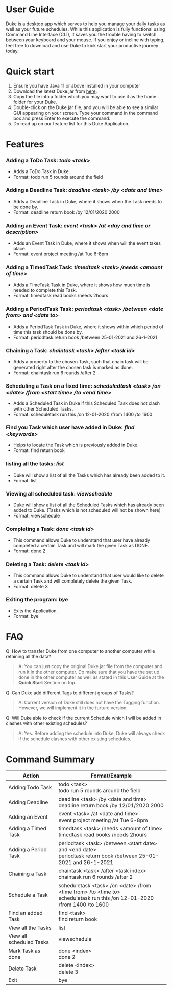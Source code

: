 # User Guide

Duke is a desktop app which serves to help you manage your daily tasks as well as your future schedules. While this application is fully functional using Command Line Interface (CLI), it saves you the trouble having to switch between your keyboard and your mouse. If you enjoy or incline with typing, feel free to download and use Duke to kick start your productive journey today.

# Quick start

1. Ensure you have Java 11 or above installed in your computer
1. Download the latest Duke.jar from [here](https://github.com/rickyaandrew/ip/releases/download/A-Release-Fix/duke.jar).
1. Copy the file into a folder which you may want to use it as the home folder for your Duke.
1. Double-click on the Duke.jar file, and you will be able to see a similar GUI appearing on your screen.
   Type your command in the command box and press Enter to execute the command.
1. Do read up on our feature list for this Duke Application.

# Features

### Adding a ToDo Task: _todo \<task>_

-   Adds a ToDo Task in Duke.
-   Format: todo run 5 rounds around the field

### Adding a Deadline Task: _deadline \<task> /by \<date and time>_

-   Adds a Deadline Task in Duke, where it shows when the Task needs to be done by.
-   Format: deadline return book /by 12/01/2020 2000

### Adding an Event Task: _event \<task> /at \<day and time or description>_

-   Adds an Event Task in Duke, where it shows when will the event takes place.
-   Format: event project meeting /at Tue 6-8pm

### Adding a TimedTask Task: _timedtask \<task> /needs \<amount of time>_

-   Adds a TimeTask Task in Duke, where it shows how much time is needed to complete this Task.
-   Format: timedtask read books /needs 2hours

### Adding a PeriodTask Task: _periodtask \<task> /between \<date from> and \<date to>_

-   Adds a PeriodTask Task in Duke, where it shows within which period of time this task should be done by.
-   Format: periodtask return book /between 25-01-2021 and 26-1-2021

### Chaining a Task: _chaintask \<task> /after \<task id>_

-   Adds a property to the chosen Task, such that chain task will be generated right after the chosen task is marked as done.
-   Format: chaintask run 6 rounds /after 2

### Scheduling a Task on a fixed time: _scheduledtask \<task> /on \<date> /from \<start time> /to \<end time>_

-   Adds a Scheduled Task in Duke if this Scheduled Task does not clash with other Scheduled Tasks.
-   Format: scheduletask run this /on 12-01-2020 /from 1400 /to 1600

### Find you Task which user have added in Duke: _find \<keywords>_

-   Helps to locate the Task which is previously added in Duke.
-   Format: find return book

### listing all the tasks: _list_

-   Duke will show a list of all the Tasks which has already been added to it.
-   Format: list

### Viewing all scheduled task: _viewschedule_

-   Duke will show a list of all the Scheduled Tasks which has already been added to Duke. (Tasks which is not scheduled will not be shown here)
-   Format: viewschedule

### Completing a Task: _done \<task id>_

-   This command allows Duke to understand that user have already completed a certain Task and will mark the given Task as DONE.
-   Format: done 2

### Deleting a Task: _delete \<task id>_

-   This command allows Duke to understand that user would like to delete a certain Task and will completely delete the given Task.
-   Format: delete 3

### Exiting the program: _bye_

-   Exits the Application.
-   Format: bye

# FAQ

Q: How to transfer Duke from one computer to another computer while retaining all the data?

> A: You can just copy the original Duke.jar file from the computer and run it in the other computer. Do make sure that you have the set up done in the other computer as well as stated in this User Guide at the **Quick Start** Section on top.

Q: Can Duke add different Tags to different groups of Tasks?

> A: Current version of Duke still does not have the Tagging function. However, we will implement it in the furture version.

Q: Will Duke able to check if the current Schedule which I will be added in clashes with other existing schedules?

> A: Yes. Before adding the schedule into Duke, Duke will always check if the schedule clashes with other existing schedules.

# Command Summary

| Action                   | Format/Example                                                                                                                   |
| ------------------------ | -------------------------------------------------------------------------------------------------------------------------------- |
| Adding Todo Task         | todo \<task> <br> todo run 5 rounds around the field                                                                             |
| Adding Deadline          | deadline \<task> /by \<date and time> <br> deadline return book /by 12/01/2020 2000                                              |
| Adding an Event          | event \<task> /at \<date and time> <br> event project meeting /at Tue 6-8pm                                                      |
| Adding a Timed Task      | timedtask \<task> /needs \<amount of time> <br> timedtask read books /needs 2hours                                               |
| Adding a Period Task     | periodtask \<task> /between \<start date> and \<end date> <br> periodtask return book /between 25-01-2021 and 26-1-2021          |
| Chaining a Task          | chaintask \<task> /after \<task index> <br> chaintask run 6 rounds /after 2                                                      |
| Schedule a Task          | scheduletask \<task> /on \<date> /from \<time from> /to \<time to> <br> scheduletask run this /on 12-01-2020 /from 1400 /to 1600 |
| Find an added Task       | find \<task> <br> find return book                                                                                               |
| View all the Tasks       | list                                                                                                                             |
| View all scheduled Tasks | viewschedule                                                                                                                     |
| Mark Task as done        | done \<index> <br> done 2                                                                                                        |
| Delete Task              | delete \<index> <br> delete 3                                                                                                    |
| Exit                     | bye                                                                                                                              |
